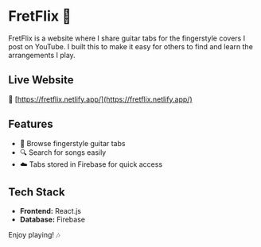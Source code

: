 # FretFlix 🎸

FretFlix is a website where I share guitar tabs for the fingerstyle covers I post on YouTube. I built this to make it easy for others to find and learn the arrangements I play.

## Live Website

🔗 [https://fretflix.netlify.app/](https://fretflix.netlify.app/)

## Features

- 🎼 Browse fingerstyle guitar tabs
- 🔍 Search for songs easily
- ☁️ Tabs stored in Firebase for quick access

## Tech Stack

- **Frontend:** React.js
- **Database:** Firebase

Enjoy playing! 🎶
